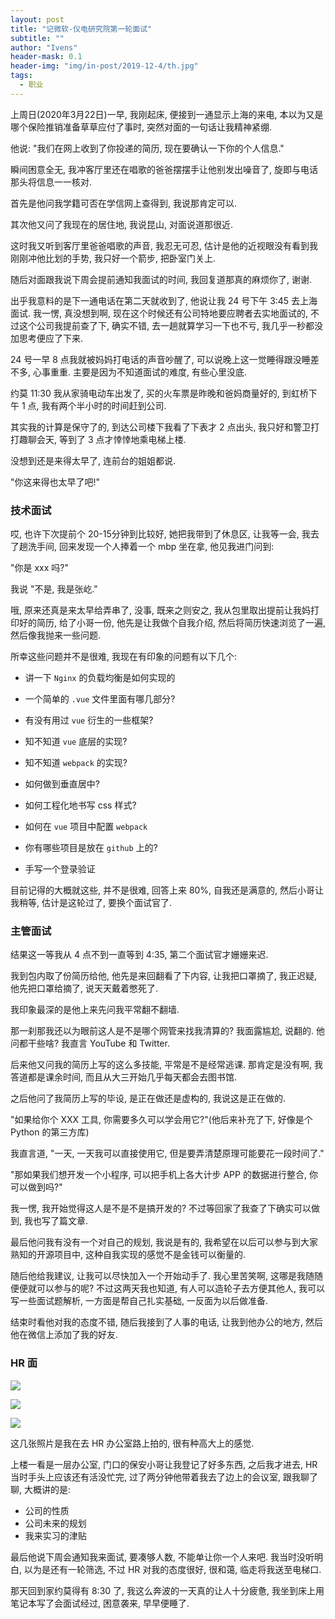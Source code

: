 ```yaml
---
layout: post
title: "记微软-仪电研究院第一轮面试"
subtitle: ""
author: "Ivens"
header-mask: 0.1
header-img: "img/in-post/2019-12-4/th.jpg"
tags:
  - 职业
---
```


上周日(2020年3月22日)一早, 我刚起床, 便接到一通显示上海的来电, 本以为又是哪个保险推销准备草草应付了事时, 突然对面的一句话让我精神紧绷.

他说: "我们在网上收到了你投递的简历, 现在要确认一下你的个人信息."

瞬间困意全无, 我冲客厅里还在唱歌的爸爸摆摆手让他别发出噪音了, 旋即与电话那头将信息一一核对.

首先是他问我学籍可否在学信网上查得到, 我说那肯定可以.

其次他又问了我现在的居住地, 我说昆山, 对面说道那很近.

这时我又听到客厅里爸爸唱歌的声音, 我忍无可忍, 估计是他的近视眼没有看到我刚刚冲他比划的手势, 我只好一个箭步, 把卧室门关上.

随后对面跟我说下周会提前通知我面试的时间, 我回复道那真的麻烦你了, 谢谢.

出乎我意料的是下一通电话在第二天就收到了, 他说让我 24 号下午 3:45 去上海面试. 我一愣, 真没想到啊, 现在这个时候还有公司特地要应聘者去实地面试的, 不过这个公司我提前查了下, 确实不错, 去一趟就算学习一下也不亏, 我几乎一秒都没加思考便应了下来.

24 号一早 8 点我就被妈妈打电话的声音吵醒了, 可以说晚上这一觉睡得跟没睡差不多, 心事重重. 主要是因为不知道面试的难度, 有些心里没底.

约莫 11:30 我从家骑电动车出发了, 买的火车票是昨晚和爸妈商量好的, 到虹桥下午 1 点, 我有两个半小时的时间赶到公司.

其实我的计算是保守了的, 到达公司楼下我看了下表才 2 点出头, 我只好和警卫打打趣聊会天, 等到了 3 点才悻悻地乘电梯上楼.

没想到还是来得太早了, 连前台的姐姐都说.

"你这来得也太早了吧!"

### 技术面试

哎, 也许下次提前个 20-15分钟到比较好, 她把我带到了休息区, 让我等一会, 我去了趟洗手间, 回来发现一个人捧着一个 mbp 坐在拿, 他见我进门问到:

"你是 xxx 吗?"

我说 "不是, 我是张屹."

哦, 原来还真是来太早给弄串了, 没事, 既来之则安之, 我从包里取出提前让我妈打印好的简历, 给了小哥一份, 他先是让我做个自我介绍, 然后将简历快速浏览了一遍, 然后像我抛来一些问题.

所幸这些问题并不是很难, 我现在有印象的问题有以下几个:

- 讲一下 `Nginx` 的负载均衡是如何实现的

- 一个简单的 `.vue` 文件里面有哪几部分?
- 有没有用过 `vue` 衍生的一些框架?
- 知不知道 `vue` 底层的实现?
- 知不知道 `webpack` 的实现?
- 如何做到垂直居中?
- 如何工程化地书写 css 样式?
- 如何在 `vue` 项目中配置 `webpack`
- 你有哪些项目是放在 `github` 上的?
- 手写一个登录验证

目前记得的大概就这些, 并不是很难, 回答上来 80%, 自我还是满意的, 然后小哥让我稍等, 估计是这轮过了, 要换个面试官了.

### 主管面试

结果这一等我从 4 点不到一直等到 4:35, 第二个面试官才姗姗来迟.

我到包内取了份简历给他, 他先是来回翻看了下内容, 让我把口罩摘了, 我正迟疑, 他先把口罩给摘了, 说天天戴着憋死了.

我印象最深的是他上来先问我平常翻不翻墙.

那一刹那我还以为眼前这人是不是哪个网管来找我清算的? 我面露尴尬, 说翻的. 他问都干些啥? 我直言 YouTube 和 Twitter.

后来他又问我的简历上写的这么多技能, 平常是不是经常逃课. 那肯定是没有啊, 我答道都是课余时间, 而且从大三开始几乎每天都会去图书馆.

之后他问了我简历上写的毕设, 是正在做还是虚构的, 我说这是正在做的.

"如果给你个 XXX 工具, 你需要多久可以学会用它?"(他后来补充了下, 好像是个 Python 的第三方库)

我直言道, "一天, 一天我可以直接使用它, 但是要弄清楚原理可能要花一段时间了."

"那如果我们想开发一个小程序, 可以把手机上各大计步 APP 的数据进行整合, 你可以做到吗?"

我一愣, 我开始觉得这人是不是不是搞开发的? 不过等回家了我查了下确实可以做到, 我也写了篇文章.

最后他问我有没有一个对自己的规划, 我说是有的, 我希望在以后可以参与到大家熟知的开源项目中, 这种自我实现的感觉不是金钱可以衡量的.

随后他给我建议, 让我可以尽快加入一个开始动手了. 我心里苦笑啊, 这哪是我随随便便就可以参与的呢? 不过这两天我也知道, 有人可以造轮子去方便其他人, 我可以写一些面试题解析, 一方面是帮自己扎实基础, 一反面为以后做准备.

结束时看他对我的态度不错, 随后我接到了人事的电话, 让我到他办公的地方, 然后他在微信上添加了我的好友.

### HR 面

![](https://raw.githubusercontent.com/Ivens-Zhang/PictureBed-2019.12.9/master/img/IMG_20200324_181539.jpg)



![](https://raw.githubusercontent.com/Ivens-Zhang/PictureBed-2019.12.9/master/img/IMG_20200324_180720.jpg)

![](https://raw.githubusercontent.com/Ivens-Zhang/PictureBed-2019.12.9/master/img/IMG_20200324_180600.jpg)

这几张照片是我在去 HR 办公室路上拍的, 很有种高大上的感觉.

上楼一看是一层办公室, 门口的保安小哥让我登记了好多东西, 之后我才进去, HR 当时手头上应该还有活没忙完, 过了两分钟他带着我去了边上的会议室, 跟我聊了聊, 大概讲的是: 

- 公司的性质
- 公司未来的规划 
- 我来实习的津贴

最后他说下周会通知我来面试, 要凑够人数, 不能单让你一个人来吧. 我当时没听明白, 以为是还有一轮筛选, 不过 HR 对我的态度很好, 很和蔼, 临走将我送至电梯口.

那天回到家约莫得有 8:30 了, 我这么奔波的一天真的让人十分疲惫, 我坐到床上用笔记本写了会面试经过, 困意袭来, 早早便睡了.



